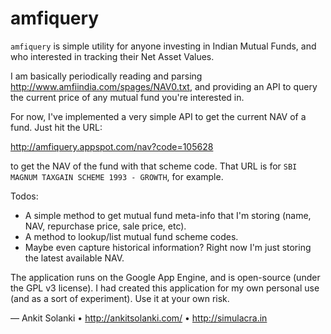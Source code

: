 # amfiquery

`amfiquery` is simple utility for anyone investing in Indian Mutual
Funds, and who interested in tracking their Net Asset Values. 

I am basically periodically reading and parsing
<http://www.amfiindia.com/spages/NAV0.txt>, and providing an API to
query the current price of any mutual fund you're interested in.

For now, I've implemented a very simple API to get the current NAV of a
fund. Just hit the URL:

<http://amfiquery.appspot.com/nav?code=105628>

to get the NAV of the fund with that scheme code. That URL is for `SBI
MAGNUM TAXGAIN SCHEME 1993 - GROWTH`, for example.

Todos:

 - A simple method to get mutual fund meta-info that I'm storing (name,
   NAV, repurchase price, sale price, etc).
 - A method to lookup/list mutual fund scheme codes.
 - Maybe even capture historical information? Right now I'm just storing
   the latest available NAV.

The application runs on the Google App Engine, and is open-source (under
the GPL v3 license). I had created this application for my own personal
use (and as a sort of experiment). Use it at your own risk. 


— Ankit Solanki • <http://ankitsolanki.com/> • <http://simulacra.in>
